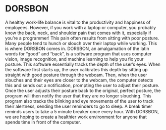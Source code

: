 # DORSBON
 A healthy work-life balance is vital to the productivity and happiness of employees. However, if you work with a laptop or computer, you probably know the back, neck, and shoulder pain that comes with it, especially if you’re a programmer! This pain often results from sitting with poor posture. Many people tend to hunch or slouch over their laptop while working. This is where DORSBON comes in. DORSBON, an amalgamation of the latin words for “good” and “back”, is a software program that uses computer vision, image recognition, and machine learning to help you fix your posture. This software essentially tracks the depth of the user’s eyes. When the software first starts up, the user calibrates this depth by sitting up straight with good posture through the webcam. Then, when the user slouches and their eyes are closer to the webcam, the computer detects this and sends out a notification, prompting the user to adjust their posture. Once the user adjusts their posture back to the original, perfect posture, the program will then notify the user that they are no longer slouching. This program also tracks the blinking and eye movements of the user to track their alertness, sending the user reminders to go to sleep. A break timer reminds users to take a 5 minute breaker once every hour. With DORSBON, we are hoping to create a healthier work environment for anyone that spends time in front of the computer.
